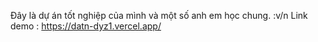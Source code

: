 Đây là dự án tốt nghiệp của mình và một số anh em học chung. :v/n
Link demo : https://datn-dyz1.vercel.app/

